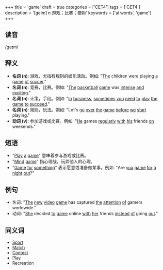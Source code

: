 +++
title = 'game'
draft = true
categories = ['CET4']
tags = ['CET4']
description = '[geim] n.游戏；比赛；猎物'
keywords = ['ai words', 'game']
+++

## 读音
/ɡeɪm/

## 释义
- **名词 (n)**: 游戏，尤指有规则的娱乐活动。例如: "[The](/post/the/) children were playing [a](/post/a/) [game](/post/game/) [of](/post/of/) [soccer](/post/soccer/)."
- **名词 (n)**: 竞赛，比赛。例如: "[The](/post/the/) [basketball](/post/basketball/) [game](/post/game/) was [intense](/post/intense/) [and](/post/and/) [exciting](/post/exciting/)."
- **名词 (n)**: 计策，手段。例如: "[In](/post/in/) [business](/post/business/), [sometimes](/post/sometimes/) [you](/post/you/) [need](/post/need/) [to](/post/to/) [play](/post/play/) [the](/post/the/) [game](/post/game/) [to](/post/to/) [succeed](/post/succeed/)."
- **名词 (n)**: 规则，玩法。例如: "Let's [go](/post/go/) [over](/post/over/) [the](/post/the/) [game](/post/game/) [before](/post/before/) [we](/post/we/) [start](/post/start/) playing."
- **动词 (v)**: 参加游戏或比赛。例如: "[He](/post/he/) games [regularly](/post/regularly/) [with](/post/with/) [his](/post/his/) friends [on](/post/on/) weekends."

## 短语
- "[Play](/post/play/) [a](/post/a/) [game](/post/game/)" 意味着参与游戏或比赛。
- "[Mind](/post/mind/) [game](/post/game/)" 指心理战，玩弄他人的心理。
- "[Game](/post/game/) [for](/post/for/) [something](/post/something/)" 表示愿意或准备做某事。例如: "Are [you](/post/you/) [game](/post/game/) [for](/post/for/) [a](/post/a/) [night](/post/night/) [out](/post/out/)?"

## 例句
- 名词: "[The](/post/the/) [new](/post/new/) [video](/post/video/) [game](/post/game/) has captured [the](/post/the/) [attention](/post/attention/) [of](/post/of/) gamers worldwide."
- 动词: "[She](/post/she/) decided [to](/post/to/) [game](/post/game/) online [with](/post/with/) [her](/post/her/) friends [instead](/post/instead/) [of](/post/of/) going [out](/post/out/)."

## 同义词
- [Sport](/post/sport/)
- [Match](/post/match/)
- [Contest](/post/contest/)
- [Play](/post/play/)
- Recreation
